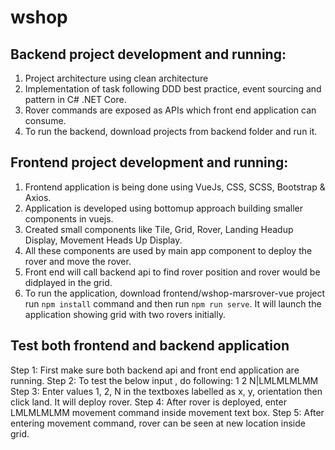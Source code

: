 # wshop

## Backend project development and running:
1) Project architecture using clean architecture
2) Implementation of task following DDD best practice, event sourcing and pattern in C# .NET Core.
3) Rover commands are exposed as APIs which front end application can consume.
4) To run the backend, download projects from backend folder and run it.

## Frontend project development and running:
1) Frontend application is being done using VueJs, CSS, SCSS, Bootstrap & Axios.
2) Application is developed using bottomup approach building smaller components in vuejs.
3) Created small components like Tile, Grid, Rover, Landing Headup Display, Movement Heads Up Display.
4) All these components are used by main app component to deploy the rover and move the rover.
4) Front end will call backend api to find rover position and rover would be didplayed in the grid.
5) To run the application, download frontend/wshop-marsrover-vue project run `npm install` command and then run `npm run serve`. It will launch the application showing grid with two rovers initially.
## Test both frontend and backend application
Step 1: First make sure both backend api and front end application are running.
Step 2: To test the below input , do following:
        1 2 N|LMLMLMLMM
Step 3: Enter values 1, 2, N in the textboxes labelled as x, y, orientation then click land. It will deploy rover.
Step 4: After rover is deployed, enter LMLMLMLMM movement command inside movement text box.
Step 5: After entering movement command, rover can be seen at new location inside grid.